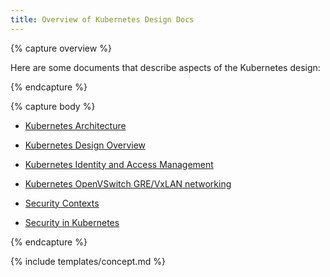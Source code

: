 ```yaml
---
title: Overview of Kubernetes Design Docs
---
```


{% capture overview %}

Here are some documents that describe aspects of the Kubernetes design:

{% endcapture %}

{% capture body %}

* [Kubernetes Architecture](https://github.com/kubernetes/community/blob/master/contributors/design-proposals/architecture/architecture.md)

* [Kubernetes Design Overview](https://github.com/kubernetes/kubernetes/tree/release-1.6/docs/design)

* [Kubernetes Identity and Access Management](https://github.com/kubernetes/community/blob/master/contributors/design-proposals/auth/access.md)

* [Kubernetes OpenVSwitch GRE/VxLAN networking](https://deploy-preview-6994--kubernetes-io-user-journeys.netlify.com/docs/admin/ovs-networking/)

* [Security Contexts](https://github.com/kubernetes/community/blob/master/contributors/design-proposals/auth/security_context.md)

* [Security in Kubernetes](https://github.com/kubernetes/community/blob/master/contributors/design-proposals/auth/security.md)

{% endcapture %}


{% include templates/concept.md %}
